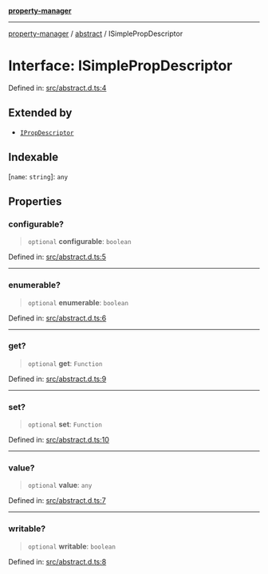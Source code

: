 [**property-manager**](../../README.md)

***

[property-manager](../../modules.md) / [abstract](../README.md) / ISimplePropDescriptor

# Interface: ISimplePropDescriptor

Defined in: [src/abstract.d.ts:4](https://github.com/snowyu/property-manager.js/blob/2b37d0c5958df603b1f7a346809647025321a3c0/src/abstract.d.ts#L4)

## Extended by

- [`IPropDescriptor`](IPropDescriptor.md)

## Indexable

\[`name`: `string`\]: `any`

## Properties

### configurable?

> `optional` **configurable**: `boolean`

Defined in: [src/abstract.d.ts:5](https://github.com/snowyu/property-manager.js/blob/2b37d0c5958df603b1f7a346809647025321a3c0/src/abstract.d.ts#L5)

***

### enumerable?

> `optional` **enumerable**: `boolean`

Defined in: [src/abstract.d.ts:6](https://github.com/snowyu/property-manager.js/blob/2b37d0c5958df603b1f7a346809647025321a3c0/src/abstract.d.ts#L6)

***

### get?

> `optional` **get**: `Function`

Defined in: [src/abstract.d.ts:9](https://github.com/snowyu/property-manager.js/blob/2b37d0c5958df603b1f7a346809647025321a3c0/src/abstract.d.ts#L9)

***

### set?

> `optional` **set**: `Function`

Defined in: [src/abstract.d.ts:10](https://github.com/snowyu/property-manager.js/blob/2b37d0c5958df603b1f7a346809647025321a3c0/src/abstract.d.ts#L10)

***

### value?

> `optional` **value**: `any`

Defined in: [src/abstract.d.ts:7](https://github.com/snowyu/property-manager.js/blob/2b37d0c5958df603b1f7a346809647025321a3c0/src/abstract.d.ts#L7)

***

### writable?

> `optional` **writable**: `boolean`

Defined in: [src/abstract.d.ts:8](https://github.com/snowyu/property-manager.js/blob/2b37d0c5958df603b1f7a346809647025321a3c0/src/abstract.d.ts#L8)
